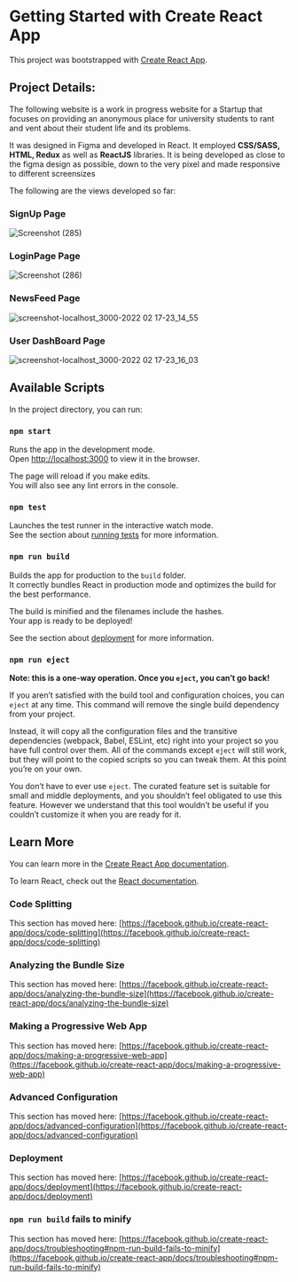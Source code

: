 # Getting Started with Create React App

This project was bootstrapped with [Create React App](https://github.com/facebook/create-react-app).

## Project Details:

The following website is a work in progress website for a Startup that focuses on providing an anonymous place for university students to rant and vent about their student life and its problems.

It was designed in Figma and developed in React. It employed **CSS/SASS, HTML, Redux** as well as **ReactJS** libraries.
It is being developed as close to the figma design as possible, down to the very pixel and made responsive to different screensizes

The following are the views developed so far:

### SignUp Page
![Screenshot (285)](https://user-images.githubusercontent.com/44776526/154544350-d74b79aa-597a-4bc4-9773-72ae7d078505.png)

### LoginPage Page
![Screenshot (286)](https://user-images.githubusercontent.com/44776526/154544582-39d3167e-5caa-4870-ac17-d9508a3bba66.png)

### NewsFeed Page
![screenshot-localhost_3000-2022 02 17-23_14_55](https://user-images.githubusercontent.com/44776526/154545051-fe7c6e40-31e5-4970-bd40-2eb737c60ae8.png)

### User DashBoard Page
![screenshot-localhost_3000-2022 02 17-23_16_03](https://user-images.githubusercontent.com/44776526/154545171-97b77fc2-ea51-43c1-bad1-091e59b8d29a.png)


## Available Scripts

In the project directory, you can run:

### `npm start`

Runs the app in the development mode.\
Open [http://localhost:3000](http://localhost:3000) to view it in the browser.

The page will reload if you make edits.\
You will also see any lint errors in the console.

### `npm test`

Launches the test runner in the interactive watch mode.\
See the section about [running tests](https://facebook.github.io/create-react-app/docs/running-tests) for more information.

### `npm run build`

Builds the app for production to the `build` folder.\
It correctly bundles React in production mode and optimizes the build for the best performance.

The build is minified and the filenames include the hashes.\
Your app is ready to be deployed!

See the section about [deployment](https://facebook.github.io/create-react-app/docs/deployment) for more information.

### `npm run eject`

**Note: this is a one-way operation. Once you `eject`, you can’t go back!**

If you aren’t satisfied with the build tool and configuration choices, you can `eject` at any time. This command will remove the single build dependency from your project.

Instead, it will copy all the configuration files and the transitive dependencies (webpack, Babel, ESLint, etc) right into your project so you have full control over them. All of the commands except `eject` will still work, but they will point to the copied scripts so you can tweak them. At this point you’re on your own.

You don’t have to ever use `eject`. The curated feature set is suitable for small and middle deployments, and you shouldn’t feel obligated to use this feature. However we understand that this tool wouldn’t be useful if you couldn’t customize it when you are ready for it.

## Learn More

You can learn more in the [Create React App documentation](https://facebook.github.io/create-react-app/docs/getting-started).

To learn React, check out the [React documentation](https://reactjs.org/).

### Code Splitting

This section has moved here: [https://facebook.github.io/create-react-app/docs/code-splitting](https://facebook.github.io/create-react-app/docs/code-splitting)

### Analyzing the Bundle Size

This section has moved here: [https://facebook.github.io/create-react-app/docs/analyzing-the-bundle-size](https://facebook.github.io/create-react-app/docs/analyzing-the-bundle-size)

### Making a Progressive Web App

This section has moved here: [https://facebook.github.io/create-react-app/docs/making-a-progressive-web-app](https://facebook.github.io/create-react-app/docs/making-a-progressive-web-app)

### Advanced Configuration

This section has moved here: [https://facebook.github.io/create-react-app/docs/advanced-configuration](https://facebook.github.io/create-react-app/docs/advanced-configuration)

### Deployment

This section has moved here: [https://facebook.github.io/create-react-app/docs/deployment](https://facebook.github.io/create-react-app/docs/deployment)

### `npm run build` fails to minify

This section has moved here: [https://facebook.github.io/create-react-app/docs/troubleshooting#npm-run-build-fails-to-minify](https://facebook.github.io/create-react-app/docs/troubleshooting#npm-run-build-fails-to-minify)
